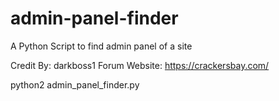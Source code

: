 admin-panel-finder
==================

A Python Script to find admin panel of a site

Credit By: darkboss1
Forum Website: https://crackersbay.com/

python2 admin_panel_finder.py
